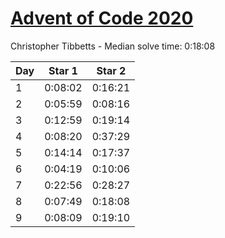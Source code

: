 # [Advent of Code 2020](https://adventofcode.com/2020)

Christopher Tibbetts - Median solve time: 0:18:08

| Day | Star 1 | Star 2 |
| --- | --- | --- |
| 1 | 0:08:02 | 0:16:21 |
| 2 | 0:05:59 | 0:08:16 |
| 3 | 0:12:59 | 0:19:14 |
| 4 | 0:08:20 | 0:37:29 |
| 5 | 0:14:14 | 0:17:37 |
| 6 | 0:04:19 | 0:10:06 |
| 7 | 0:22:56 | 0:28:27 |
| 8 | 0:07:49 | 0:18:08 |
| 9 | 0:08:09 | 0:19:10 |
